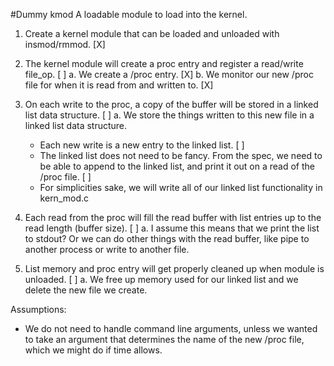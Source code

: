 #Dummy kmod
A loadable module to load into the kernel.

1. Create a kernel module that can be loaded and unloaded with insmod/rmmod. [X]

2. The kernel module will create a proc entry and register a read/write file_op. [ ]
a. We create a /proc entry. [X]
b. We monitor our new /proc file for when it is read from and written to. [X]

3. On each write to the proc, a copy of the buffer will be stored in a linked list data structure. [ ]
a. We store the things written to this new file in a linked list data structure.
	- Each new write is a new entry to the linked list. [ ]
	- The linked list does not need to be fancy. From the spec, we need to be able to append to the linked list, and print it out on a read of the /proc file. [ ]
	- For simplicities sake, we will write all of our linked list functionality in kern_mod.c

4. Each read from the proc will fill the read buffer with list entries up to the read length (buffer size). [ ]
a. I assume this means that we print the list to stdout? Or we can do other things with the read buffer, like pipe to another process or write to another file.

5. List memory and proc entry will get properly cleaned up when module is unloaded. [ ]
a. We free up memory used for our linked list and we delete the new file we create.

Assumptions:
- We do not need to handle command line arguments, unless we wanted to take an argument that determines the name of the new /proc file, which we might do if time allows.


